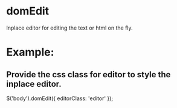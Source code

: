 # domEdit

Inplace editor for editing the text or html on the fly.

# Example: 
## Provide the css class for editor to style the inplace editor.

$('body').domEdit({
  editorClass: 'editor'
});
